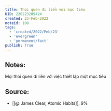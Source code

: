 ```yaml
---
title: Thói quen đi liền với mục tiêu
UID: 220223205424
created: 23-Feb-2022
noteid: 108
tags:
  - 'created/2022/Feb/23'
  - 'evergreen'
  - 'permanent/fact'
publish: True
---
```

## Notes:
Mọi thói quen đi liền với việc thiết lập một mục tiêu

## Source:
- [[@ James Clear, Atomic Habits]], 9%




